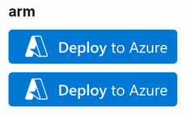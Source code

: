 # arm



[![Deploy To Azure](https://raw.githubusercontent.com/Azure/azure-quickstart-templates/master/1-CONTRIBUTION-GUIDE/images/deploytoazure.svg?sanitize=true)](https://portal.azure.com/#create/Microsoft.Template/uri/https%3A%2F%2Fraw.githubusercontent.com%2Famyma-qiaolingma%2Farm%2Fmain%2Fanomaly_deploy.json)





[![Deploy To Azure](https://raw.githubusercontent.com/Azure/azure-quickstart-templates/master/1-CONTRIBUTION-GUIDE/images/deploytoazure.svg?sanitize=true)](https%3A%2F%2Fraw.githubusercontent.com%2Fmicrosoft%2Foperators-data-and-ai%2Famy%2Fanomaly%2Fexamples%2Fsolutions-notebooks%2Fmultivariate-online-anomaly-detection%2Farm_templates%2Fanomaly_deploy.json%3Ftoken%3DGHSAT0AAAAAABSFEBCAYOB3H6DKL5H5KS3WYRYC43Q)
